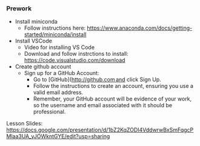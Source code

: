 ### Prework
- Install miniconda
  - Follow instructions here: https://www.anaconda.com/docs/getting-started/miniconda/install
- Install VSCode
  - Video for installing VS Code
  - Download and follow instrctions to install: https://code.visualstudio.com/download
- Create github account
  - Sign up for a GitHub Account:
    - Go to [GitHub](http://github.com and click Sign Up.
    - Follow the instructions to create an account, ensuring you use a valid email address.
    - Remember, your GitHub account will be evidence of your work, so the username and email associated with it should be professional.



Lesson Slides: https://docs.google.com/presentation/d/1bZ2KqZODI4VddwrwBxSmFqgcPMlaa3UA_yJOWkntGYE/edit?usp=sharing
